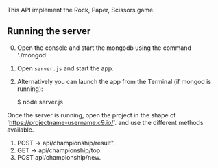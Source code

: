 This API implement the Rock, Paper, Scissors game.

## Running the server
0) Open the console and start the mongodb using the command './mongod'

1) Open `server.js` and start the app.

2) Alternatively you can launch the app from the Terminal (if mongod is running):

    $ node server.js

Once the server is running, open the project in the shape of 'https://projectname-username.c9.io/'. and use the different methods available.

 
1) POST -> api/championship/result".
2) GET -> api/championship/top.
3) POST api/championship/new.

